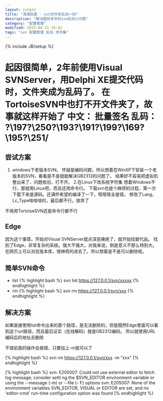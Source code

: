 ```yaml
---
layout: single
title: "浅滩拾遗 - svn文件夹乱码一则"
description: "解决困扰多年的svn乱码小问题"
category: "配置管理"
modified: 2015-04-21 19:42
tags: "svn 配置管理 乱码 字符集"
---
```

{% include JB/setup %}

起因很简单，2年前使用Visual SVNServer，用Delphi XE提交代码时，文件夹成为乱码了。
在TortoiseSVN中也打不开文件夹了，故事就这样开始了
中文：
    批量签名
乱码：
    ?\197?\250?\193?\191?\199?\169?\195?\251/
==

## 尝试方案
1. windows下老版本SVN。
    怀疑是编码问题，所以想着在WinXP下安装一个老版本的SVN，看看是不是就能解决GB2312的问题了。
    结果好不容易把虚拟机整出来了，问题依旧，打不开。
2.在Linux下改系统字符集
    想着Windows不行，那就用Linux吧，而且还用命令行。
    下载svn也是个麻烦的过程，第一次下载下来是源码。还满怀希望的编译了一下，哐哐哐全是错。
    修改了Lang，Lc_Type啥啥啥的，最后都不行。放弃了

不用用TortoiseSVN还是命令行都不行

## Edge
因为这个事情，开始对Visual SVNServer就点深恶痛绝了，就开始找替代品。
找到了Edge，非常复杂的系统。强大不强大，对我来说，倒是意义不那么特别大。
在网页上可以浏览版本库，很神奇的进去了。所以想着是不是可以删除呢。

## 简单SVN命令

* list
{% highlight bash %}
    svn list https://127.0.0.1/svn/xxxxx
{% endhighlight %}
* rm
{% highlight bash %}
    svn rm https://127.0.0.1/svn/xxx
{% endhighlight %}

## 解决方案
如果直接使用list命令出来的那个路径，是无法删除的，但是既然Edge里面可以看到这个url路径，而且最后证实（在线解码）就是GB2312编码。
所以就使用URL编码后的地址去删除

不错前面的操作会报错，只要加上-m就可以了

{% highlight bash %}
    svn rm https://127.0.0.1/svn/xxx -m “xxx”
{% endhighlight %}

{% highlight bash %}
svn: E205007: Could not use external editor to fetch log message; consider setti
ng the $SVN_EDITOR environment variable or using the --message (-m) or --file (-
F) options
svn: E205007: None of the environment variables SVN_EDITOR, VISUAL or EDITOR are
 set, and no 'editor-cmd' run-time configuration option was found
 {% endhighlight %}